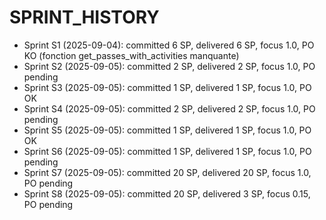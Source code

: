 # SPRINT_HISTORY

- Sprint S1 (2025-09-04): committed 6 SP, delivered 6 SP, focus 1.0, PO KO (fonction get_passes_with_activities manquante)
- Sprint S2 (2025-09-05): committed 2 SP, delivered 2 SP, focus 1.0, PO pending
- Sprint S3 (2025-09-05): committed 1 SP, delivered 1 SP, focus 1.0, PO OK
- Sprint S4 (2025-09-05): committed 2 SP, delivered 2 SP, focus 1.0, PO pending
- Sprint S5 (2025-09-05): committed 1 SP, delivered 1 SP, focus 1.0, PO OK
- Sprint S6 (2025-09-05): committed 1 SP, delivered 1 SP, focus 1.0, PO pending
- Sprint S7 (2025-09-05): committed 20 SP, delivered 20 SP, focus 1.0, PO pending
- Sprint S8 (2025-09-05): committed 20 SP, delivered 3 SP, focus 0.15, PO pending
